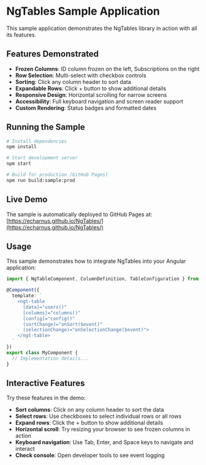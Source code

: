 # NgTables Sample Application

This sample application demonstrates the NgTables library in action with all its features.

## Features Demonstrated

- **Frozen Columns**: ID column frozen on the left, Subscriptions on the right
- **Row Selection**: Multi-select with checkbox controls
- **Sorting**: Click any column header to sort data
- **Expandable Rows**: Click + button to show additional details
- **Responsive Design**: Horizontal scrolling for narrow screens
- **Accessibility**: Full keyboard navigation and screen reader support
- **Custom Rendering**: Status badges and formatted dates

## Running the Sample

```bash
# Install dependencies
npm install

# Start development server
npm start

# Build for production (GitHub Pages)
npm run build:sample:prod
```

## Live Demo

The sample is automatically deployed to GitHub Pages at: [https://echarnus.github.io/NgTables/](https://echarnus.github.io/NgTables/)

## Usage

This sample demonstrates how to integrate NgTables into your Angular application:

```typescript
import { NgTableComponent, ColumnDefinition, TableConfiguration } from 'ng-tables';

@Component({
  template: `
    <ngt-table
      [data]="users()"
      [columns]="columns()"
      [config]="config()"
      (sortChange)="onSort($event)"
      (selectionChange)="onSelectionChange($event)">
    </ngt-table>
  `
})
export class MyComponent {
  // Implementation details...
}
```

## Interactive Features

Try these features in the demo:

- **Sort columns**: Click on any column header to sort the data
- **Select rows**: Use checkboxes to select individual rows or all rows
- **Expand rows**: Click the + button to show additional details
- **Horizontal scroll**: Try resizing your browser to see frozen columns in action
- **Keyboard navigation**: Use Tab, Enter, and Space keys to navigate and interact
- **Check console**: Open developer tools to see event logging